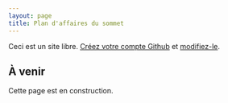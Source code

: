 ```yaml
---
layout: page
title: Plan d'affaires du sommet
---
```


Ceci est un site libre. [Créez votre compte Github](https://github.com/join?return_to=https%3A%2F%2Fgithub.com%2Falberto56%2Fminisite-sommet-tdj%2Fedit%2Fgh-pages%2Fplan-affaires.md) et [modifiez-le](https://github.com/alberto56/minisite-sommet-tdj/edit/gh-pages/plan-affaires.md).

À venir
-------

Cette page est en construction.
